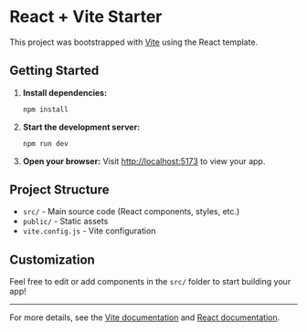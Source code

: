 # React + Vite Starter

This project was bootstrapped with [Vite](https://vitejs.dev/) using the React template.

## Getting Started

1. **Install dependencies:**
   ```bash
   npm install
   ```
2. **Start the development server:**
   ```bash
   npm run dev
   ```
3. **Open your browser:**
   Visit [http://localhost:5173](http://localhost:5173) to view your app.

## Project Structure
- `src/` - Main source code (React components, styles, etc.)
- `public/` - Static assets
- `vite.config.js` - Vite configuration

## Customization
Feel free to edit or add components in the `src/` folder to start building your app!

---

For more details, see the [Vite documentation](https://vitejs.dev/) and [React documentation](https://react.dev/).
